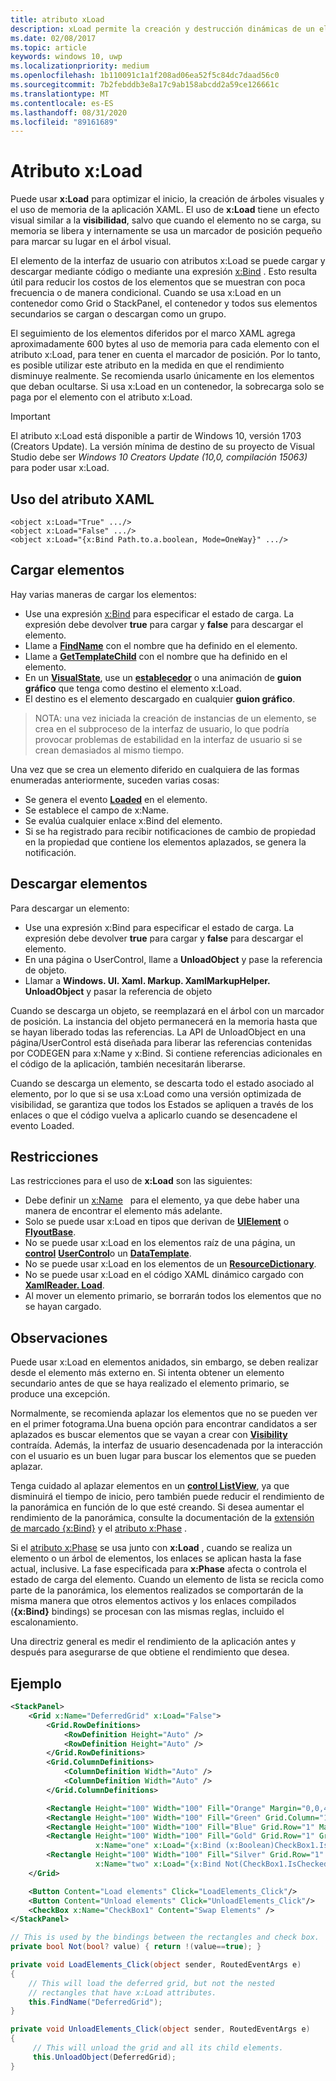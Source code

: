 ```yaml
---
title: atributo xLoad
description: xLoad permite la creación y destrucción dinámicas de un elemento y sus elementos secundarios, lo que reduce el tiempo de inicio y el uso de memoria.
ms.date: 02/08/2017
ms.topic: article
keywords: windows 10, uwp
ms.localizationpriority: medium
ms.openlocfilehash: 1b110091c1a1f208ad06ea52f5c84dc7daad56c0
ms.sourcegitcommit: 7b2febddb3e8a17c9ab158abcdd2a59ce126661c
ms.translationtype: MT
ms.contentlocale: es-ES
ms.lasthandoff: 08/31/2020
ms.locfileid: "89161689"
---
```

# <a name="xload-attribute"></a>Atributo x:Load

Puede usar **x:Load** para optimizar el inicio, la creación de árboles visuales y el uso de memoria de la aplicación XAML. El uso de **x:Load** tiene un efecto visual similar a la **visibilidad**, salvo que cuando el elemento no se carga, su memoria se libera y internamente se usa un marcador de posición pequeño para marcar su lugar en el árbol visual.

El elemento de la interfaz de usuario con atributos x:Load se puede cargar y descargar mediante código o mediante una expresión [x:Bind](x-bind-markup-extension.md) . Esto resulta útil para reducir los costos de los elementos que se muestran con poca frecuencia o de manera condicional. Cuando se usa x:Load en un contenedor como Grid o StackPanel, el contenedor y todos sus elementos secundarios se cargan o descargan como un grupo.

El seguimiento de los elementos diferidos por el marco XAML agrega aproximadamente 600 bytes al uso de memoria para cada elemento con el atributo x:Load, para tener en cuenta el marcador de posición. Por lo tanto, es posible utilizar este atributo en la medida en que el rendimiento disminuye realmente. Se recomienda usarlo únicamente en los elementos que deban ocultarse. Si usa x:Load en un contenedor, la sobrecarga solo se paga por el elemento con el atributo x:Load.

> [!IMPORTANT]
> El atributo x:Load está disponible a partir de Windows 10, versión 1703 (Creators Update). La versión mínima de destino de su proyecto de Visual Studio debe ser *Windows 10 Creators Update (10,0, compilación 15063)* para poder usar x:Load.

## <a name="xaml-attribute-usage"></a>Uso del atributo XAML

``` syntax
<object x:Load="True" .../>
<object x:Load="False" .../>
<object x:Load="{x:Bind Path.to.a.boolean, Mode=OneWay}" .../>
```

## <a name="loading-elements"></a>Cargar elementos

Hay varias maneras de cargar los elementos:

- Use una expresión [x:Bind](x-bind-markup-extension.md) para especificar el estado de carga. La expresión debe devolver **true** para cargar y **false** para descargar el elemento.
- Llame a [**FindName**](/uwp/api/windows.ui.xaml.frameworkelement.findname) con el nombre que ha definido en el elemento.
- Llame a [**GetTemplateChild**](/uwp/api/windows.ui.xaml.controls.control.gettemplatechild) con el nombre que ha definido en el elemento.
- En un [**VisualState**](/uwp/api/Windows.UI.Xaml.VisualState), use un [**establecedor**](/uwp/api/Windows.UI.Xaml.Setter) o una animación de **guion gráfico** que tenga como destino el elemento x:Load.
- El destino es el elemento descargado en cualquier **guion gráfico**.

> NOTA: una vez iniciada la creación de instancias de un elemento, se crea en el subproceso de la interfaz de usuario, lo que podría provocar problemas de estabilidad en la interfaz de usuario si se crean demasiados al mismo tiempo.

Una vez que se crea un elemento diferido en cualquiera de las formas enumeradas anteriormente, suceden varias cosas:

- Se genera el evento [**Loaded**](/uwp/api/windows.ui.xaml.frameworkelement.loaded) en el elemento.
- Se establece el campo de x:Name.
- Se evalúa cualquier enlace x:Bind del elemento.
- Si se ha registrado para recibir notificaciones de cambio de propiedad en la propiedad que contiene los elementos aplazados, se genera la notificación.

## <a name="unloading-elements"></a>Descargar elementos

Para descargar un elemento:

- Use una expresión x:Bind para especificar el estado de carga. La expresión debe devolver **true** para cargar y **false** para descargar el elemento.
- En una página o UserControl, llame a **UnloadObject** y pase la referencia de objeto.
- Llamar a **Windows. UI. Xaml. Markup. XamlMarkupHelper. UnloadObject** y pasar la referencia de objeto

Cuando se descarga un objeto, se reemplazará en el árbol con un marcador de posición. La instancia del objeto permanecerá en la memoria hasta que se hayan liberado todas las referencias. La API de UnloadObject en una página/UserControl está diseñada para liberar las referencias contenidas por CODEGEN para x:Name y x:Bind. Si contiene referencias adicionales en el código de la aplicación, también necesitarán liberarse.

Cuando se descarga un elemento, se descarta todo el estado asociado al elemento, por lo que si se usa x:Load como una versión optimizada de visibilidad, se garantiza que todos los Estados se apliquen a través de los enlaces o que el código vuelva a aplicarlo cuando se desencadene el evento Loaded.

## <a name="restrictions"></a>Restricciones

Las restricciones para el uso de **x:Load** son las siguientes:

- Debe definir un [x:Name](x-name-attribute.md)   para el elemento, ya que debe haber una manera de encontrar el elemento más adelante.
- Solo se puede usar x:Load en tipos que derivan de [**UIElement**](/uwp/api/Windows.UI.Xaml.UIElement) o [**FlyoutBase**](/uwp/api/Windows.UI.Xaml.Controls.Primitives.FlyoutBase).
- No se puede usar x:Load en los elementos raíz de una página, un [**control**](/uwp/api/windows.ui.xaml.controls.page) [**UserControl**](/uwp/api/windows.ui.xaml.controls.usercontrol)o un [**DataTemplate**](/uwp/api/Windows.UI.Xaml.DataTemplate).
- No se puede usar x:Load en los elementos de un [**ResourceDictionary**](/uwp/api/Windows.UI.Xaml.ResourceDictionary).
- No se puede usar x:Load en el código XAML dinámico cargado con [**XamlReader. Load**](/uwp/api/windows.ui.xaml.markup.xamlreader.load).
- Al mover un elemento primario, se borrarán todos los elementos que no se hayan cargado.

## <a name="remarks"></a>Observaciones

Puede usar x:Load en elementos anidados, sin embargo, se deben realizar desde el elemento más externo en. Si intenta obtener un elemento secundario antes de que se haya realizado el elemento primario, se produce una excepción.

Normalmente, se recomienda aplazar los elementos que no se pueden ver en el primer fotograma.Una buena opción para encontrar candidatos a ser aplazados es buscar elementos que se vayan a crear con [**Visibility**](/uwp/api/windows.ui.xaml.uielement.visibility) contraída. Además, la interfaz de usuario desencadenada por la interacción con el usuario es un buen lugar para buscar los elementos que se pueden aplazar.

Tenga cuidado al aplazar elementos en un [**control ListView**](/uwp/api/Windows.UI.Xaml.Controls.ListView), ya que disminuirá el tiempo de inicio, pero también puede reducir el rendimiento de la panorámica en función de lo que esté creando. Si desea aumentar el rendimiento de la panorámica, consulte la documentación de la [extensión de marcado {x:Bind}](x-bind-markup-extension.md) y el [atributo x:Phase](x-phase-attribute.md) .

Si el [atributo x:Phase](x-phase-attribute.md) se usa junto con **x:Load** , cuando se realiza un elemento o un árbol de elementos, los enlaces se aplican hasta la fase actual, inclusive. La fase especificada para **x:Phase** afecta o controla el estado de carga del elemento. Cuando un elemento de lista se recicla como parte de la panorámica, los elementos realizados se comportarán de la misma manera que otros elementos activos y los enlaces compilados (**{x:Bind}** bindings) se procesan con las mismas reglas, incluido el escalonamiento.

Una directriz general es medir el rendimiento de la aplicación antes y después para asegurarse de que obtiene el rendimiento que desea.

## <a name="example"></a>Ejemplo

```xml
<StackPanel>
    <Grid x:Name="DeferredGrid" x:Load="False">
        <Grid.RowDefinitions>
            <RowDefinition Height="Auto" />
            <RowDefinition Height="Auto" />
        </Grid.RowDefinitions>
        <Grid.ColumnDefinitions>
            <ColumnDefinition Width="Auto" />
            <ColumnDefinition Width="Auto" />
        </Grid.ColumnDefinitions>

        <Rectangle Height="100" Width="100" Fill="Orange" Margin="0,0,4,4"/>
        <Rectangle Height="100" Width="100" Fill="Green" Grid.Column="1" Margin="4,0,0,4"/>
        <Rectangle Height="100" Width="100" Fill="Blue" Grid.Row="1" Margin="0,4,4,0"/>
        <Rectangle Height="100" Width="100" Fill="Gold" Grid.Row="1" Grid.Column="1" Margin="4,4,0,0"
                   x:Name="one" x:Load="{x:Bind (x:Boolean)CheckBox1.IsChecked, Mode=OneWay}"/>
        <Rectangle Height="100" Width="100" Fill="Silver" Grid.Row="1" Grid.Column="1" Margin="4,4,0,0"
                   x:Name="two" x:Load="{x:Bind Not(CheckBox1.IsChecked), Mode=OneWay}"/>
    </Grid>

    <Button Content="Load elements" Click="LoadElements_Click"/>
    <Button Content="Unload elements" Click="UnloadElements_Click"/>
    <CheckBox x:Name="CheckBox1" Content="Swap Elements" />
</StackPanel>
```

```csharp
// This is used by the bindings between the rectangles and check box.
private bool Not(bool? value) { return !(value==true); }

private void LoadElements_Click(object sender, RoutedEventArgs e)
{
    // This will load the deferred grid, but not the nested
    // rectangles that have x:Load attributes.
    this.FindName("DeferredGrid"); 
}

private void UnloadElements_Click(object sender, RoutedEventArgs e)
{
     // This will unload the grid and all its child elements.
     this.UnloadObject(DeferredGrid);
}
```